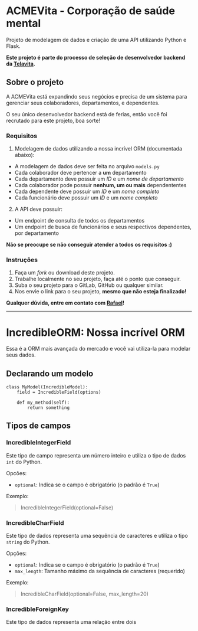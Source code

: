 # ACMEVita - Corporação de saúde mental

Projeto de modelagem de dados e criação de uma API utilizando Python e Flask.

**Este projeto é parte do processo de seleção de desenvolvedor backend da [Telavita](https://telavita.com.br).**

## Sobre o projeto

A ACMEVita está expandindo seus negócios e precisa de um sistema para gerenciar seus colaboradores, departamentos, e dependentes.

O seu único desenvolvedor backend está de ferias, então você foi recrutado para este projeto, boa sorte!

### Requisitos

1. Modelagem de dados utilizando a nossa incrível ORM (documentada abaixo):
  * A modelagem de dados deve ser feita no arquivo `models.py`
  * Cada colaborador deve pertencer a **um** departamento
  * Cada departamento deve possuir um *ID* e um *nome de departamento*
  * Cada colaborador pode possuir **nenhum, um ou mais** dependententes
  * Cada dependente deve possuir um *ID* e um *nome completo*
  * Cada funcionário deve possuir um *ID* e um *nome completo*

2. A API deve possuir:
  * Um endpoint de consulta de todos os departamentos
  * Um endpoint de busca de funcionários e seus respectivos dependentes, por departamento
 
**Não se preocupe se não conseguir atender a todos os requisitos :)**

### Instruções

1. Faça um _fork_ ou download deste projeto.
2. Trabalhe localmente no seu projeto, faça até o ponto que conseguir.
3. Suba o seu projeto para o GitLab, GitHub ou qualquer similar.
4. Nos envie o link para o seu projeto, **mesmo que não esteja finalizado!**

**Qualquer dúvida, entre em contato com [Rafael](mailto:rc@telavita.com.br)!**

---

# IncredibleORM: Nossa incrível ORM

Essa é a ORM mais avançada do mercado e você vai utiliza-la para modelar seus dados.

## Declarando um modelo

```
class MyModel(IncredibleModel):
    field = IncredibleField(options)

    def my_method(self):
        return something
```

## Tipos de campos

### IncredibleIntegerField

Este tipo de campo representa um número inteiro e utiliza o tipo de dados `int` do Python.

Opcões:
- `optional`: Indica se o campo é obrigatório (o padrão é `True`)

Exemplo:
> IncredibleIntegerField(optional=False)

### IncredibleCharField

Este tipo de dados representa uma sequência de caracteres e utiliza o tipo `string` do Python.

Opções:
- `optional`: Indica se o campo é obrigatório (o padrão é `True`)
- `max_length`: Tamanho máximo da sequência de caracteres (requerido)

Exemplo:
> IncredibleCharField(optional=False, max_length=20)

### IncredibleForeignKey    

Este tipo de dados representa uma relação entre dois 

